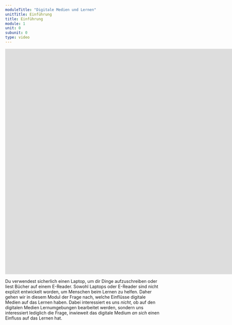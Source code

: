 ```yaml
---
moduleTitle: "Digitale Medien und Lernen"
unitTitle: Einführung
title: Einführung
module: 1
unit: 0
subunit: 0
type: video
---
```


<iframe width="1536" height="728" src="https://www.youtube.com/embed/FFCEHtGotKA" frameborder="0" allow="accelerometer; autoplay; encrypted-media; gyroscope; picture-in-picture" allowfullscreen></iframe>

Du verwendest sicherlich einen Laptop, um dir Dinge aufzuschreiben oder liest Bücher auf einem E-Reader. Sowohl Laptops oder E-Reader sind nicht explizit entwickelt worden, um Menschen beim Lernen zu helfen. Daher gehen wir in diesem Modul der Frage nach, welche Einflüsse digitale Medien auf das Lernen haben. Dabei interessiert es uns *nicht*, ob auf den digitalen Medien Lernumgebungen bearbeitet werden, sondern uns interessiert lediglich die Frage, inwieweit das digitale Medium *an sich* einen Einfluss auf das Lernen hat. 

